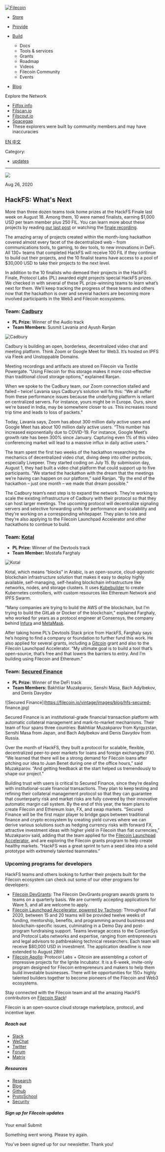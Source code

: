 [ ![Filecoin](../../../images/filecoin-logo.svg) ](../../../)

  * [Store](../../../store/)
  * [Provide](../../../provide/)
  * [Build](../../../build/)

    * Docs
    * Tools & services
    * Grants
    * Roadmap
    * Videos
    * Filecoin Community
    * Events

  * [Blog](../../../blog/)

Explore the Network

  * [Filfox.info](https://filfox.info/en)
  * [Filscan.io](https://filscan.io/#/tipset/chain)
  * [Filscout.io](https://filscout.io/en/)
  * [Spacegap](https://spacegap.github.io)
  * These explorers were built by community members and may have inaccuracies

[ EN ](../../../en) [ 中文 ](../../../zh-cn)

Category:

  * [updates](../../../blog/updates)

  *   *   * 

![](../../../images/icons/social/share.svg)

Aug 26, 2020  

## HackFS: What's Next

More than three dozen teams took home prizes at the HackFS Finale last week on
August 18. Among them, 10 were named finalists, earning $1,000 USD per team
member plus 250 FIL. You can learn more about these projects by reading [our
last post](https://filecoin.io/blog/hackfs-finale/) or watching the [finale
recording](https://www.youtube.com/watch?v=GibA0t0z_9w).

The amazing array of projects created within the month-long hackathon covered
almost every facet of the decentralized web – from communications tools, to
gaming, to dev tools, to new innovations in DeFi. All 130+ teams that
completed HackFS will receive 100 FIL if they continue to build out their
projects, and the 10 finalist teams have access to a pool of $30,000 USD to
take their projects to the next level.

In addition to the 10 finalists who demoed their projects in the HackFS
Finale, Protocol Labs (PL) awarded eight projects special HackFS prizes. We
checked in with several of these PL prize-winning teams to learn what’s next
for them. We’ll keep tracking the progress of these teams and others now that
the hackathon is over and several hackers are becoming more involved
participants in the Web3 and Filecoin ecosystems.

### Team: [Cadbury](https://cadbury.on.fleek.co/)

  * **PL Prize:** Winner of the Audio track
  * **Team Members:** Susmit Lavania and Ayush Ranjan

![Cadbury](https://filecoin.io/vintage/images/blog/hfs-cadbury.jpg)

Cadbury is building an open, borderless, decentralized video chat and meeting
platform. Think Zoom or Google Meet for Web3. It’s hosted on IPFS via Fleek
and Unstoppable Domains.

Meeting recordings and artifacts are stored on Filecoin via Textile Powergate.
“Using Filecoin for this storage makes it more cost-effective than traditional
cloud storage options,” explained Ranjan.

When we spoke to the Cadbury team, our Zoom connection stalled and failed –
twice! Lavania says Cadbury’s solution will fix this: “We all suffer from
these performance issues because the underlying platform is reliant on
centralized servers. For instance, yours might be in Europe. Ours, since we’re
based in India, may be somewhere closer to us. This increases round trip time
and leads to loss of packets.”

Today, Lavania says, Zoom has about 300 million daily active users and Google
Meet has about 100 million daily active users. “This number has increased
exponentially due to COVID-19. For instance, Google Meet’s growth rate has
been 300% since January. Capturing even 1% of this video conferencing market
will lead to a massive influx in daily active users.”

The team spent the first two weeks of the hackathon researching the mechanics
of decentralized video chat, diving deep into other protocols, especially
Livepeer. They started coding on July 15. By submission day, August 1, they
had built a video chat platform that could support up to five participants.
“We started the hackathon with the dream that the meetings we’re having can
happen on our platform,” said Ranjan. “By the end of the hackathon – just one
month – we made that dream possible.”

The Cadbury team’s next step is to expand the network. They’re working to
scale the existing infrastructure of Cadbury with their protocol so that they
can host larger meetings. The upcoming protocol will decentralize signaling
servers and selective forwarding units for performance and scalability and
they’re working on a corresponding whitepaper. They plan to hire and they’re
also applying to the Filecoin Launchpad Accelerator and other hackathons to
continue to build.

### Team: [Kotal](https://kotal.co/)

  * **PL Prize:** Winner of the Devtools track
  * **Team Member:** Mostafa Farghaly

![Kotal](https://filecoin.io/vintage/images/blog/hfs-kotal.jpg)

Kotal, which means “blocks” in Arabic, is an open-source, cloud-agnostic
blockchain infrastructure solution that makes it easy to deploy highly
available, self-managing, self-healing blockchain infrastructure like
networks, nodes, and storage clusters. It uses
[Kubebuilder](https://book.kubebuilder.io/) to create Kubernetes controllers,
with custom resources like Ethereum Network and IPFS Swarm.

“Many companies are trying to build the AWS of the blockchain, but I’m trying
to build the GitLab or Docker of the blockchain,” explained Farghaly, who
worked for years as a protocol engineer at Consensys, the company behind
[Infura](https://infura.io/) and [MetaMask](https://metamask.io/).

After taking home PL’s Devtools Stack price from HackFS, Farghaly says he’s
hoping to find a company or foundation to further fund this work. He also
applied for several grants, including a [Gitcoin](https://gitcoin.co/grants/)
grant and also to the Filecoin Launchpad Accelerator. “My ultimate goal is to
build a tool that’s open-source, that’s free and that lowers the barriers to
entry. And I’m building using Filecoin and Ethereum.”

### Team: [Secured Finance](https://securedfinance.on.fleek.co/)

  * **PL Prize:** Winner of the DeFi track
  * **Team Members:** Bakhtiiar Muzakparov, Senshi Masa, Bach Adylbekov, and Denis Davydov

![Secured Finance](https://filecoin.io/vintage/images/blog/hfs-secured-
finance.jpg)

Secured Finance is an institutional-grade financial transaction platform with
automatic collateral management and mark-to-market mechanisms. Their team of
four spans three countries: Bakhtiiar Muzakparov from Kyrgyzstan, Senshi Masa
from Japan, and Bach Adylbekov and Denis Davydov from Russia.

Over the month of HackFS, they built a protocol for scalable, flexible,
decentralized peer-to-peer markets for loans and foreign exchanges (FX). “We
learned that there will be a strong demand for Filecoin loans after pitching
our idea to Juan Benet during one of the office hours,” said Muzakparov. “And
getting feedback at the start helped us tremendously to shape our project.”

Building trust with users is critical to Secured Finance, since they’re
dealing with institutional-scale financial transactions. They plan to keep
testing and refining their collateral management protocol so that they can
guarantee that counterparty risk and market risks are fully covered by their
innovative automatic margin call system. By the end of this year, the team
plans to create Filecoin and Ethereum loan, FX, and swap markets. “Secured
Finance will be the first major player to bridge gaps between traditional
finance and crypto ecosystem by creating yield curves where we can derive
various solutions such as hedging currency risks with forward FX, attractive
investment ideas with higher yield in Filecoin than fiat currencies,”
Muzakparov said, adding that the team applied for the [Filecoin Launchpad
Accelerator](https://labs.consensys.net/tachyon/), and are exploring the
Filecoin grants program to help create healthy markets. “HackFS was a great
sprint to turn a seed idea into a solid prototype with extremely talented
teammates.”

### Upcoming programs for developers

HackFS teams and others looking to further their projects built for the
Filecoin ecosystem can check out some of our other programs for developers:

  * [Filecoin DevGrants](https://filecoin.io/grants): The Filecoin DevGrants program awards grants to teams on a quarterly basis. We are currently accepting applications for Wave 5, and all are welcome to apply.
  * [Filecoin Launchpad Accelerator, powered by Tachyon](https://labs.consensys.net/tachyon/): Throughout Fall 2020, between 15 and 20 teams will be provided twelve weeks of funding, mentorship, benefits, and programming around business and blockchain-specific issues, culminating in a Demo Day and post-program fundraising support. Teams leverage access to the ConsenSys and Protocol Labs networks and expertise, ranging from entrepreneurs and legal advisors to pathbreaking technical researchers. Each team will receive $80,000 USD in investment. The application deadline is now extended to August 28th!
  * [Filecoin Apollo](https://gitcoin.co/blog/apollo/): Protocol Labs + Gitcoin are assembling a cohort of impressive projects for the Ignite Incubator. It is a 6-week, invite-only program designed for Filecoin entrepreneurs and makers to help them build investable businesses. There will be opportunities for 150+ highly talented builders together to become pioneers of the Filecoin and Web3 ecosystems.

Stay connected with the Filecoin team and all the amazing HackFS contributors
on [Filecoin Slack](https://filecoin.io/slack)!

Filecoin is an open-source cloud storage marketplace, protocol, and incentive
layer.

##### Reach out

  * [Slack ](https://filecoin.io/slack)
  * [WeChat  ](https://weixin.qq.com/r/1xz54Y-EctINrcuC90nF)
  * [Twitter ](https://twitter.com/Filecoin)
  * [Forum ](https://github.com/filecoin-project/community#forums)
  * [Matrix ](https://riot.im/app/#/group/+filecoin:matrix.org)

##### Resources

  * [Research](https://research.filecoin.io/)
  * [Blog](https://filecoin.io/blog/)
  * [Github](https://github.com/filecoin-project)
  * [ProtoSchool](https://proto.school/course/filecoin)
  * [Security](https://security.filecoin.io/)

##### Sign up for Filecoin updates

Your email Submit

Something went wrong. Please try again.

You’ve been signed up for our newsletter. Thank you!

